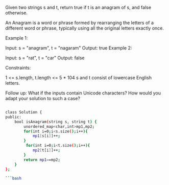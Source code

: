  
Given two strings s and t, return true if t is an anagram of s, and false otherwise.

An Anagram is a word or phrase formed by rearranging the letters of a different word or phrase, typically using all the original letters exactly once.

 

Example 1:

Input: s = "anagram", t = "nagaram"
Output: true
Example 2:

Input: s = "rat", t = "car"
Output: false
 

Constraints:

1 <= s.length, t.length <= 5 * 104
s and t consist of lowercase English letters.
 

Follow up: What if the inputs contain Unicode characters? How would you adapt your solution to such a case?



```bash

class Solution {
public:
    bool isAnagram(string s, string t) {
        unordered_map<char,int>mp1,mp2;
        for(int i=0;i<s.size();i++){
            mp1[s[i]]++;
        }
         for(int i=0;i<t.size();i++){
            mp2[t[i]]++;
        }
        return mp1==mp2;
    }
};

```bash
